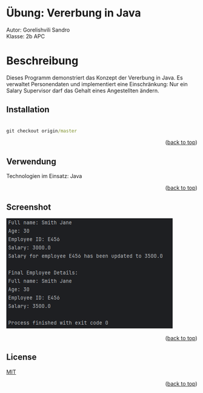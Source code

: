 # Übung: Vererbung in Java

Autor: Gorelishvili Sandro <br>
Klasse: 2b APC

# Beschreibung

Dieses Programm demonstriert das Konzept der Vererbung in Java. Es verwaltet Personendaten und implementiert eine Einschränkung: Nur ein Salary Supervisor darf das Gehalt eines Angestellten ändern.

## Installation

```cmd

git checkout origin/master

```
<p align="right">(<a href="#readme-top">back to top</a>)</p>

## Verwendung
Technologien im Einsatz: Java

<p align="right">(<a href="#readme-top">back to top</a>)</p>

## Screenshot

[![Screen Shot][product-screenshot]](https://example.com)

<p align="right">(<a href="#readme-top">back to top</a>)</p>

## License

[MIT](https://choosealicense.com/licenses/mit/)
<p align="right">(<a href="#readme-top">back to top</a>)</p>

[product-screenshot]:src/Code.png
